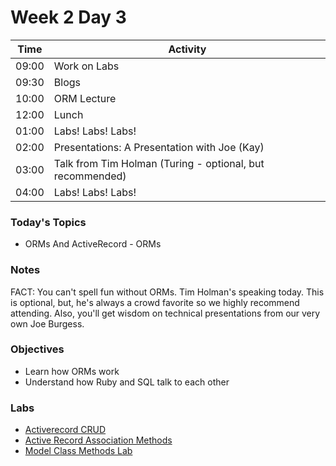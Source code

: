 # Week 2 Day 3

| Time | Activity |
| --- | --- |
| 09:00 | Work on Labs |
| 09:30 | Blogs |
| 10:00 | ORM Lecture |
| 12:00 | Lunch |
| 01:00 | Labs! Labs! Labs! |
| 02:00 | Presentations: A Presentation with Joe (Kay) |
| 03:00 | Talk from Tim Holman (Turing - optional, but recommended) |
| 04:00 | Labs! Labs! Labs! |

### Today's Topics
+ ORMs And ActiveRecord - ORMs

### Notes

FACT: You can't spell fun without ORMs. Tim Holman's speaking today.  This is optional, but, he's always a crowd favorite so we highly recommend attending. Also, you'll get wisdom on technical presentations from our very own Joe Burgess.

### Objectives
- Learn how ORMs work
- Understand how Ruby and SQL talk to each other

### Labs
- [Activerecord CRUD](https://github.com/learn-co-students/activerecord-crud-web-0217_)
- [Active Record Association Methods](https://github.com/learn-co-students/Active-Record-Association-Methods-web-0217)
- [Model Class Methods Lab](https://learn.co/tracks/web-dev-2017/orms-and-active-record/associations/model-class-methods-lab)
